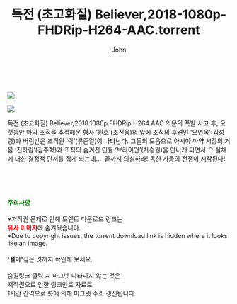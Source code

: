 ﻿---
layout: post
title:  "    독전 (초고화질) Believer,2018-1080p-FHDRip-H264-AAC.torrent"
author: John
categories: [ 영화 ]
tags: [  ]
image: https://torrentrj56.com/uploadfile/full/bc1a918ff608f67e242cb44785303a648b5b7ec7.jpg"/></p><p><img src="https://torrentrj56.com/uploadfile/full/c3a883c1d1c6343d5ff4f3761ec3c2d298f16eba.jpg 
description: "    독전 (초고화질) Believer,2018-1080p-FHDRip-H264-AAC torrent 정보 공유"
toc: true
toc_sticky: true
---

<br>
<p><img src="https://torrentrj56.com/uploadfile/full/bc1a918ff608f67e242cb44785303a648b5b7ec7.jpg"/></p><p><img src="https://torrentrj56.com/uploadfile/full/c3a883c1d1c6343d5ff4f3761ec3c2d298f16eba.jpg"/></p>
 독전 (초고화질) Believer,2018.1080p.FHDRip.H264.AAC 의문의 폭발 사고 후, 오랫동안 마약 조직을 추적해온 형사 ‘원호’(조진웅)의 앞에 조직의 후견인 ‘오연옥’(김성령)과 버림받은 조직원 ‘락’(류준열)이 나타난다. 그들의 도움으로 아시아 마약 시장의 거물 ‘진하림’(김주혁)과 조직의 숨겨진 인물 ‘브라이언’(차승원)을 만나게 되면서 그 실체에 대한 결정적 단서를 잡게 되는데…  끝까지 의심하라! 독한 자들의 전쟁이 시작된다! 
    
<br><br><br>
<p data-ke-size="size16"><b><span style="color: green;">주의사항</span></b><br /><br />※저작권 문제로 인해 토렌트 다운로드 링크는<br /><b><span style="color: red;">유사 이미지</span></b>에 숨겨뒀습니다.<br />※Due to copyright issues, the torrent download link is hidden where it looks like an image.<br /><br /><b>'설마'</b>싶은 것까지 확인해 보세요.<br /><br />숨김링크 클릭 시 마그넷 나타나지 않는 것은<br />저작권으로 인한 링크만료 자료로<br />1시간 간격으로 봇에 의해 마그넷 주소 갱신됩니다.</p>
